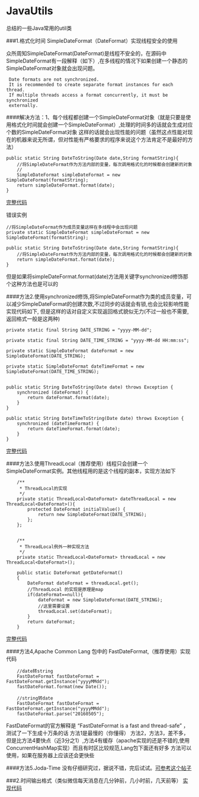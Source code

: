 # JavaUtils
总结的一些Java常用的util类

###1.格式化时间 SimpleDateFormat（DateFormat）实现线程安全的使用

众所周知SimpleDateFormat(DateFormat)是线程不安全的，在源码中SimpleDateFormat有一段解释（如下）,在多线程的情况下如果创建一个静态的SimpleDateFormat对象就会出现问题。

	 Date formats are not synchronized.
	 It is recommended to create separate format instances for each thread.
	 If multiple threads access a format concurrently, it must be synchronized
	 externally.
	
####解决方法：1、每个线程都创建一个SimpleDateFormat对象（就是只要是使用格式化时间就会创建一个SimpleDateFormat）,处理的时间多的话就会生成对应个数的SimpleDateFormat对象
	这样的话就会出现性能的问题（虽然这点性能对现在的机器来说无所谓，但对性能有严格要求的程序来说这个方法肯定不是最好的方法）

	
	public static String DateToString(Date date,String formatString){
		//将SimpleDateFormat作为方法内部的变量，每次调用格式化的时候都会创建新的对象
		//
		SimpleDateFormat simpleDateFormat = new SimpleDateFormat(formatString);
		return simpleDateFormat.format(date);
	}
	
[完整代码](/src/main/java/dev/lyt/javaUtils/date/DateFormatUtil.java)	

错误实例

	
	//将SimpleDateFormat作为成员变量这样在多线程中会出现问题
	private static SimpleDateFormat simpleDateFormat = new SimpleDateFormat(formatString);
	
	public static String DateToString(Date date,String formatString){
		//将SimpleDateFormat作为方法内部的变量，每次调用格式化的时候都会创建新的对象
		return simpleDateFormat.format(date);
	}
但是如果将simpleDateFormat.format(date)方法用关键字synchronized修饰那个这种方法也是可以的

####方法2.使用synchronized修饰,将SimpleDateFormat作为类的成员变量，可以减少SimpleDateFormat的创建次数,不过同步的话就会有锁,也会比较影响性能实现代码如下,
但是这样的话对自定义实现返回格式貌似无力(不过一般也不需要,返回格式一般是这两种)

	
	private static final String DATE_STRING = "yyyy-MM-dd";
	
	private static final String DATE_TIME_STRING = "yyyy-MM-dd HH:mm:ss";
	
	private static SimpleDateFormat dateFormat = new SimpleDateFormat(DATE_STRING);
	
	private static SimpleDateFormat dateTimeFormat = new SimpleDateFormat(DATE_TIME_STRING);
	

	public static String DateToString(Date date) throws Exception {
		synchronized (dateFormat) {
			return dateFormat.format(date);
		}
	}
	
	public static String DateTimeToString(Date date) throws Exception {
		synchronized (dateTimeFormat) {
			return dateTimeFormat.format(date);
		}
	}
	

[完整代码](/src/main/java/dev/lyt/utils/date/DateFormatUtil2.java)

####方法3.使用ThreadLocal（推荐使用）线程只会创建一个SimpleDateFormat实例。其他线程用的是这个线程的副本，实现方法如下

		/**
		 * ThreadLocal的实现
		 */
		private static ThreadLocal<DateFormat> dateThreadLocal = new ThreadLocal<DateFormat>(){
			protected DateFormat initialValue() {
				return new SimpleDateFormat(DATE_STRING);
			};
		};
		
		
		/**
		 * ThreadLocal例外一种实现方法 
		 */
	    private static ThreadLocal<DateFormat> threadLocal = new ThreadLocal<DateFormat>(); 
	    
	    public static DateFormat getDateFormat()   
	    {  
	        DateFormat dateFormat = threadLocal.get();  
	        //ThreadLocal 的实现是原理是map
	        if(dateFormat==null){  
	        	dateFormat = new SimpleDateFormat(DATE_STRING);  
	        	//这里需要设置
	            threadLocal.set(dateFormat);  
	        }  
	        return dateFormat;  
	    }  

[完整代码](/src/main/java/dev/lyt/utils/date/DateFormatUtil3.java)	

####方法4,Apache Common Lang 包中的 FastDateFormat,（推荐使用）实现代码

		//date转string
		FastDateFormat fastDateFormat = FastDateFormat.getInstance("yyyyMMdd");
		fastDateFormat.format(new Date());
		
		//string转date
		FastDateFormat fastDateFormat = FastDateFormat.getInstance("yyyyMMdd");
		fastDateFormat.parse("20160505");
		
FastDateFormat的官方解释是 “FastDateFormat is a fast and thread-safe” ，测试了一下生成十万条的话 方法1是最慢的（你懂得）
方法2，方法3，差不多，但是比方法4要快点（近3分之1）,方法4有缓存（apache实现的还是不错的,使用ConcurrentHashMap实现）而且有时区比较规范,Lang包下面还有好多
方法可以使用，如果在服务器上应该还会更快些

####方法5.Joda-Time 没有仔细研究过，据说不错，完后试试。[可参考这个帖子](http://www.tuicool.com/articles/3YbmYjB)

###2.时间输出格式（类似微信每天消息在几分钟前，几小时前，几天前等）
[实现代码](/src/main/java/dev/lyt/utils/date/ShowTimeUtil.java)



















